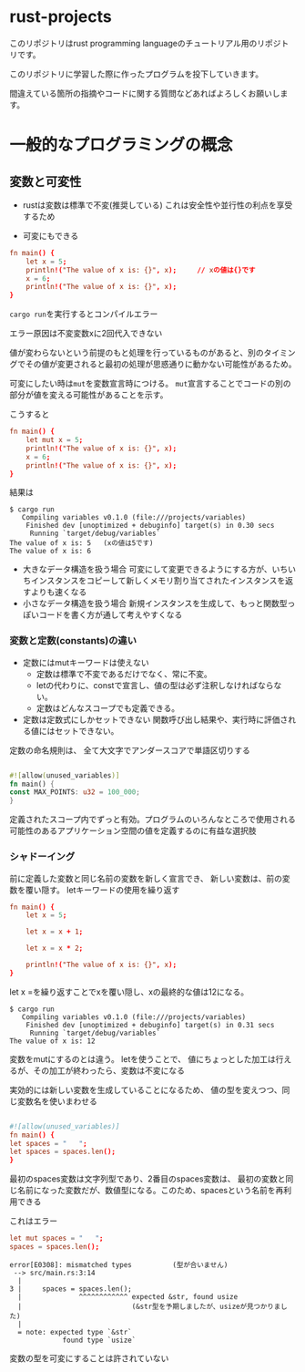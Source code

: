 # rust-projects

このリポジトリはrust programming languageのチュートリアル用のリポジトリです。


このリポジトリに学習した際に作ったプログラムを投下していきます。


間違えている箇所の指摘やコードに関する質問などあればよろしくお願いします。


# 一般的なプログラミングの概念

## 変数と可変性


- rustは変数は標準で不変(推奨している)
    これは安全性や並行性の利点を享受するため


- 可変にもできる


```rust:src/main.rc
fn main() {
    let x = 5;
    println!("The value of x is: {}", x);     // xの値は{}です
    x = 6;
    println!("The value of x is: {}", x);
}
```


`cargo run`を実行するとコンパイルエラー


エラー原因は不変変数xに2回代入できない


値が変わらないという前提のもと処理を行っているものがあると、別のタイミングでその値が変更されると最初の処理が思惑通りに動かない可能性があるため。



可変にしたい時は`mut`を変数宣言時につける。
`mut`宣言することでコードの別の部分が値を変える可能性があることを示す。


こうすると
```rust:src/main.rc
fn main() {
    let mut x = 5;
    println!("The value of x is: {}", x);
    x = 6;
    println!("The value of x is: {}", x);
}

```
結果は
```
$ cargo run
   Compiling variables v0.1.0 (file:///projects/variables)
    Finished dev [unoptimized + debuginfo] target(s) in 0.30 secs
     Running `target/debug/variables`
The value of x is: 5   (xの値は5です)
The value of x is: 6

```


- 大きなデータ構造を扱う場合
    可変にして変更できるようにする方が、いちいちインスタンスをコピーして新しくメモリ割り当てされたインスタンスを返すよりも速くなる
- 小さなデータ構造を扱う場合
    新規インスタンスを生成して、もっと関数型っぽいコードを書く方が通して考えやすくなる


### 変数と定数(constants)の違い
- 定数にはmutキーワードは使えない
    - 定数は標準で不変であるだけでなく、常に不変。
    - letの代わりに、constで宣言し、値の型は必ず注釈しなければならない。
    - 定数はどんなスコープでも定義できる。
- 定数は定数式にしかセットできない
    関数呼び出し結果や、実行時に評価される値にはセットできない。


定数の命名規則は、 全て大文字でアンダースコアで単語区切りする
```rust

#![allow(unused_variables)]
fn main() {
const MAX_POINTS: u32 = 100_000;
}
```
定義されたスコープ内でずっと有効。プログラムのいろんなところで使用される可能性のあるアプリケーション空間の値を定義するのに有益な選択肢


### シャドーイング
前に定義した変数と同じ名前の変数を新しく宣言でき、 新しい変数は、前の変数を覆い隠す。
letキーワードの使用を繰り返す


```rust:src/main.rc
fn main() {
    let x = 5;

    let x = x + 1;

    let x = x * 2;

    println!("The value of x is: {}", x);
}

```
let x =を繰り返すことでxを覆い隠し、xの最終的な値は12になる。
```
$ cargo run
   Compiling variables v0.1.0 (file:///projects/variables)
    Finished dev [unoptimized + debuginfo] target(s) in 0.31 secs
     Running `target/debug/variables`
The value of x is: 12

```


変数をmutにするのとは違う。
letを使うことで、 値にちょっとした加工は行えるが、その加工が終わったら、変数は不変になる


実効的には新しい変数を生成していることになるため、 値の型を変えつつ、同じ変数名を使いまわせる
```rust:src/main.rc

#![allow(unused_variables)]
fn main() {
let spaces = "   ";
let spaces = spaces.len();
}
```
最初のspaces変数は文字列型であり、2番目のspaces変数は、 最初の変数と同じ名前になった変数だが、数値型になる。このため、spacesという名前を再利用できる


これはエラー
```rust:src/main.rc
let mut spaces = "   ";
spaces = spaces.len();
```
```
error[E0308]: mismatched types          (型が合いません)
 --> src/main.rs:3:14
  |
3 |     spaces = spaces.len();
  |              ^^^^^^^^^^^^ expected &str, found usize
  |                           (&str型を予期しましたが、usizeが見つかりました)
  |
  = note: expected type `&str`
             found type `usize`

```
変数の型を可変にすることは許されていない
